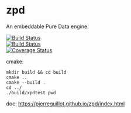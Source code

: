 # zpd
An embeddable Pure Data engine.

[![Build Status](https://travis-ci.org/pierreguillot/zpd.svg?branch=master)](https://travis-ci.org/pierreguillot/zpd)  
[![Build Status](https://ci.appveyor.com/api/projects/status/github/pierreguillot/zpd?branch=master&svg=true)](https://ci.appveyor.com/project/pierreguillot/zpd/branch/master)  
[![Coverage Status](https://coveralls.io/repos/github/pierreguillot/zpd/badge.svg?branch=master)](https://coveralls.io/github/pierreguillot/zpd?branch=master)

cmake:  
```
mkdir build && cd build  
cmake ..  
cmake --build .  
cd ../  
./build/xpdtest pwd    
```

doc:
https://pierreguillot.github.io/zpd/index.html

